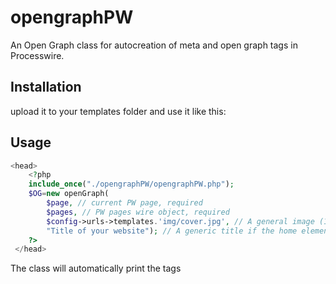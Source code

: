 # opengraphPW

An Open Graph class for autocreation of meta and open graph tags in Processwire.

## Installation

upload it to your templates folder and use it like this:

## Usage

```php
<head>
	<?php
	include_once("./opengraphPW/opengraphPW.php");
	$OG=new openGraph(
		$page, // current PW page, required
		$pages, // PW pages wire object, required
		$config->urls->templates.'img/cover.jpg', // A general image (1200x628px recomended) for pages like a home page where there's no content image, optional
		"Title of your website"); // A generic title if the home element is called something like "home", optional
	?>
 </head>
```

The class will automatically print the tags 
